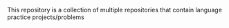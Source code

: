This repository is a collection of multiple repositories that contain language practice projects/problems
